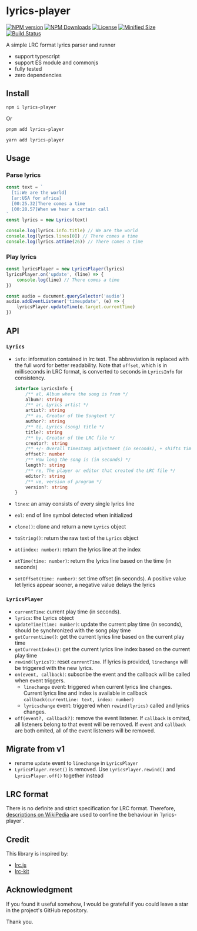 # lyrics-player

[![NPM version][npm-image]][npm-url] [![NPM Downloads][npm-download]][npm-url] [![License][license]][license-url] [![Minified Size][minified-size]][npm-url] [![Build Status][build-status]][github-actions]

A simple LRC format lyrics parser and runner

- support typescript
- support ES module and commonjs
- fully tested
- zero dependencies

## Install

```sh
npm i lyrics-player
```

Or

```sh
pnpm add lyrics-player
```

```sh
yarn add lyrics-player
```

## Usage

### Parse lyrics

```js
const text = `
  [ti:We are the world]
  [ar:USA for africa]
  [00:25.32]There comes a time
  [00:28.57]When we hear a certain call
`
const lyrics = new Lyrics(text)

console.log(lyrics.info.title) // We are the world
console.log(lyrics.lines[0]) // There comes a time
console.log(lyrics.atTime(26)) // There comes a time
```

### Play lyrics

```js
const lyricsPlayer = new LyricsPlayer(lyrics)
lyricsPlayer.on('update', (line) => {
    console.log(line) // There comes a time
})

const audio = ducument.querySelector('audio')
audio.addEventListener('timeupdate', (e) => {
    lyricsPlayer.updateTime(e.target.currentTime)
})
```

## API

### `Lyrics`

- `info`: information contained in lrc text. The abbreviation is replaced with the full word for better readability. Note that `offset`, which is in milliseconds in LRC format, is converted to seconds in `LyricsInfo` for consistency.

    ```ts
    interface LyricsInfo {
        /** al, Album where the song is from */
        album?: string
        /** ar, Lyrics artist */
        artist?: string
        /** au, Creator of the Songtext */
        author?: string
        /** ti, Lyrics (song) title */
        title?: string
        /** by, Creator of the LRC file */
        creator?: string
        /** +/- Overall timestamp adjustment (in seconds), + shifts time up, - shifts down i.e. A positive value let lyrics appear sooner, a negative value delays the lyrics */
        offset?: number
        /** How long the song is (in seconds) */
        length?: string
        /** re, The player or editor that created the LRC file */
        editor?: string
        /** ve, version of program */
        version?: string
    }
    ```

- `lines`: an array consists of every single lyrics line
- `eol`: end of line symbol detected when initialized
- `clone()`: clone and return a new `Lyrics` object
- `toString()`: return the raw text of the `Lyrics` object
- `at(index: number)`: return the lyrics line at the index
- `atTime(time: number)`: return the lyrics line based on the time (in seconds)
- `setOffset(time: number)`: set time offset (in seconds). A positive value let lyrics appear sooner, a negative value delays the lyrics

### `LyricsPlayer`

- `currentTime`: current play time (in seconds).
- `lyrics`: the Lyrics object
- `updateTime(time: number)`: update the current play time (in seconds), should be synchronized with the song play time
- `getCurrentLine()`: get the current lyrics line based on the current play time
- `getCurrentIndex()`: get the current lyrics line index based on the current play time
- `rewind(lyrics?)`: reset `currentTime`. If lyrics is provided, `linechange` will be triggered with the new lyrics.
- `on(event, callback)`: subscribe the event and the callback will be called when event triggers. 
    - `linechange` event: triggered when current lyrics line changes. Current lyrics line and index is available in callback `callback(currentLine: text, index: number)`
    - `lyricschange` event: triggered when `rewind(lyrics)` called and lyrics changes.
- `off(event?, callback?)`: remove the event listener. If `callback` is omited, all listeners belong to that event will be removed. If `event` and `callback` are both omited, all of the event listeners will be removed.

## Migrate from v1

- rename `update` event to `linechange` in `LyricsPlayer`
- `LyricsPlayer.reset()` is removed. Use `LyricsPlayer.rewind()` and `LyricsPlayer.off()` together instead

## LRC format

There is no definite and strict specification for LRC format. Therefore, [descriptions on WikiPedia](https://en.wikipedia.org/wiki/LRC_(file_format)) are used to confine the behaviour in `lyrics-player`.

## Credit
This library is inspired by:
- [lrc.js](https://www.npmjs.com/package/lrc.js)
- [lrc-kit](https://www.npmjs.com/package/lrc-kit)

## Acknowledgment

If you found it useful somehow, I would be grateful if you could leave a star in the project's GitHub repository.

Thank you.

[npm-url]: https://www.npmjs.com/package/lyrics-player
[npm-image]: https://badge.fury.io/js/lyrics-player.svg
[npm-download]: https://img.shields.io/npm/dw/lyrics-player
[license]: https://img.shields.io/github/license/Clarkkkk/lyrics-player
[license-url]: https://github.com/Clarkkkk/lyrics-player/blob/main/LICENSE.md
[minified-size]: https://img.shields.io/bundlephobia/min/lyrics-player
[build-status]: https://img.shields.io/github/actions/workflow/status/Clarkkkk/lyrics-player/.github%2Fworkflows%2Fpublish.yml
[github-actions]: https://github.com/Clarkkkk/lyrics-player/actions
